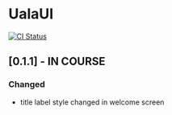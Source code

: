 # UalaUI

[![CI Status](https://img.shields.io/travis/Ignacio/UalaUI.svg?style=flat)](https://travis-ci.org/Ignacio/UalaUI)


## [0.1.1] - IN COURSE

 ### Changed
- title label style changed in welcome screen       

 

